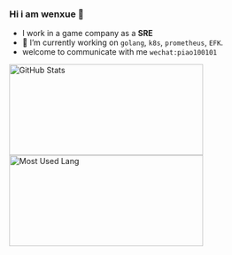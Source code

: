 ### Hi i am wenxue 👋

- I work in a game company as a **SRE** 
- 🔭 I’m currently working on `golang`, `k8s`, `prometheus`, `EFK`.
- welcome to communicate with me `wechat:piao100101`


<img width="350px" height="165px" alt="GitHub Stats" src="https://github-readme-stats.vercel.app/api?username=beastpu&count_private=true&show_icons=true"/> <img width="350px" height="165px" alt="Most Used Lang" src="https://github-readme-stats.vercel.app/api/top-langs/?username=beastpu&layout=compact"/>



